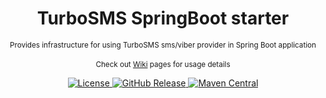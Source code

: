 <div id="header">
  <h1 align="center">
    TurboSMS SpringBoot starter
  </h1>
  <p align="center">
  	<small>
  		Provides infrastructure for using TurboSMS sms/viber provider in Spring Boot application
    </small>
    <br></br>
    <small>
      Check out <a href="https://github.com/eduard-romanyuk/turbosms-spring-boot-starter/wiki">Wiki</a> pages for usage details 
    </small>
   </p>
  <div id="badges" align="center">
    <a href="http://www.opensource.org/licenses/mit-license.php">
      <img alt="License" src="https://img.shields.io/github/license/eduard-romanyuk/turbosms-spring-boot-starter"/>
    </a>
    <a href="https://github.com/eduard-romanyuk/turbosms-spring-boot-starter/releases">
      <img alt="GitHub Release" src="https://img.shields.io/github/v/release/eduard-romanyuk/turbosms-spring-boot-starter"/>
    </a>
    <a href="https://search.maven.org/search?q=g:%22io.github.eduard-romanyuk%22%20AND%20a:%22turbosms-spring-boot-starter%22">
      <img alt="Maven Central" src="https://img.shields.io/maven-central/v/io.github.eduard-romanyuk/turbosms-spring-boot-starter.svg?label=maven"/>
    </a>
  </div>
</div>
